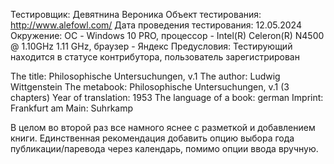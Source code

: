 Тестировщик: Девятнина Вероника
Объект тестирования: http://www.alefowl.com/
Дата проведения тестирования: 12.05.2024
Окружение: ОС - Windows 10 PRO, процессор - Intel(R) Celeron(R) N4500 @ 1.10GHz   1.11 GHz,
браузер - Яндекс
Предусловия: Тестирующий находится в статусе контрибутора, пользователь зарегистрирован


The title:	Philosophische Untersuchungen, v.1 
The author:	Ludwig Wittgenstein
The metabook:   Philosophische Untersuchungen, v.1 (3 chapters)
Year of translation:	1953
The language of a book:	german
Imprint:	Frankfurt am Main: Suhrkamp 

В целом во второй раз все намного яснее с разметкой и добавлением книги. Единственная рекомендация добавить опцию выбора года публикации/паревода через календарь, помимо опции ввода вручную.